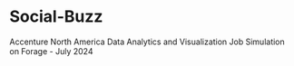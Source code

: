 # Social-Buzz
Accenture North America Data Analytics and Visualization Job Simulation on Forage - July 2024
